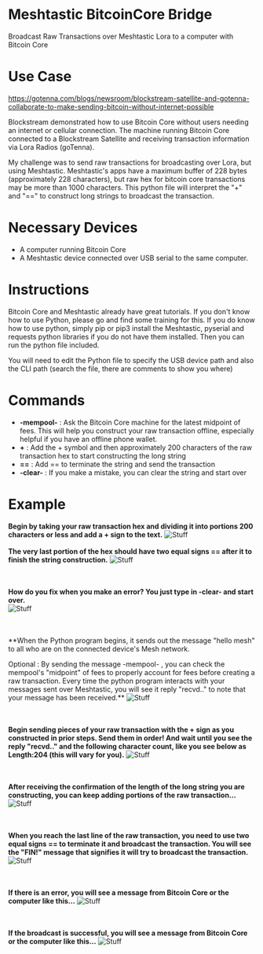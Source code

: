 # Meshtastic BitcoinCore Bridge
Broadcast Raw Transactions over Meshtastic Lora to a computer with Bitcoin Core

# Use Case
https://gotenna.com/blogs/newsroom/blockstream-satellite-and-gotenna-collaborate-to-make-sending-bitcoin-without-internet-possible

Blockstream demonstrated how to use Bitcoin Core without users needing an internet or cellular connection. The machine running Bitcoin Core connected to a Blockstream Satellite and receiving transaction information via Lora Radios (goTenna). 

My challenge was to send raw transactions for broadcasting over Lora, but using Meshtastic. Meshtastic's apps have a maximum buffer of 228 bytes (approximately 228 characters), but raw hex for bitcoin core transactions may be more than 1000 characters. This python file will interpret the "+" and "==" to construct long strings to broadcast the transaction.

# Necessary Devices

* A computer running Bitcoin Core
* A Meshtastic device connected over USB serial to the same computer. 

# Instructions
Bitcoin Core and Meshtastic already have great tutorials. If you don't know how to use Python, please go and find some training for this. If you do know how to use python, simply pip or pip3 install the Meshtastic, pyserial and requests python libraries if you do not have them installed. Then you can run the python file included.

You will need to edit the Python file to specify the USB device path and also the CLI path (search the file, there are comments to show you where)

# Commands
* **-mempool-** : Ask the Bitcoin Core machine for the latest midpoint of fees. This will help you construct your raw transaction offline, especially helpful if you have an offline phone wallet.
* **\+** : Add the + symbol and then approximately 200 characters of the raw transaction hex to start constructing the long string
* **\==** : Add == to terminate the string and send the transaction
* **-clear-** : If you make a mistake, you can clear the string and start over

# Example

**Begin by taking your raw transaction hex and dividing it into portions 200 characters or less and add a + sign to the text.**
![Stuff](https://github.com/BTCtoolshed/MeshtasticBitcoinCore_Bridge/blob/main/photos/Bridge01.png?raw=true)
<br><br>
**The very last portion of the hex should have two equal signs == after it to finish the string construction.**
![Stuff](https://github.com/BTCtoolshed/MeshtasticBitcoinCore_Bridge/blob/main/photos/Bridge02.png?raw=true)

<br><br>
**How do you fix when you make an error? You just type in -clear- and start over.**<br>
![Stuff](https://github.com/BTCtoolshed/MeshtasticBitcoinCore_Bridge/blob/main/photos/BridgeBytes.png?raw=true)

<br><br>
**When the Python program begins, it sends out the message "hello mesh" to all who are on the connected device's Mesh network. 

Optional : By sending the message -mempool- , you can check the mempool's "midpoint" of fees to properly account for fees before creating a raw transaction. Every time the python program interacts with your messages sent over Meshtastic, you will see it reply "recvd.." to note that your message has been received.**
![Stuff](https://github.com/BTCtoolshed/MeshtasticBitcoinCore_Bridge/blob/main/photos/Bridge03.png?raw=true)

<br><br>
**Begin sending pieces of your raw transaction with the + sign as you constructed in prior steps. Send them in order! And wait until you see the reply "recvd.." and the following character count, like you see below as Length:204 (this will vary for you).**
![Stuff](https://github.com/BTCtoolshed/MeshtasticBitcoinCore_Bridge/blob/main/photos/Bridge05.png?raw=true)

<br><br>
**After receiving the confirmation of the length of the long string you are constructing, you can keep adding portions of the raw transaction...**
![Stuff](https://github.com/BTCtoolshed/MeshtasticBitcoinCore_Bridge/blob/main/photos/Bridge06.png?raw=true)

<br><br>
**When you reach the last line of the raw transaction, you need to use two equal signs == to terminate it and broadcast the transaction. You will see the "FIN!" message that signifies it will try to broadcast the transaction.**
<br>
![Stuff](https://github.com/BTCtoolshed/MeshtasticBitcoinCore_Bridge/blob/main/photos/Bridge06.png?raw=true)

<br><br>
**If there is an error, you will see a message from Bitcoin Core or the computer like this...**
![Stuff](https://github.com/BTCtoolshed/MeshtasticBitcoinCore_Bridge/blob/main/photos/Bridge07.png?raw=true)

<br><br>
**If the broadcast is successful, you will see a message from Bitcoin Core or the computer like this...**
![Stuff](https://github.com/BTCtoolshed/MeshtasticBitcoinCore_Bridge/blob/main/photos/Bridge08.png?raw=true)


